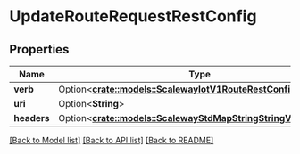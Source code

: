 # UpdateRouteRequestRestConfig

## Properties

Name | Type | Description | Notes
------------ | ------------- | ------------- | -------------
**verb** | Option<[**crate::models::ScalewayIotV1RouteRestConfigHttpVerb**](scaleway.iot.v1.Route.RestConfig.HttpVerb.md)> |  | [optional]
**uri** | Option<**String**> |  | [optional]
**headers** | Option<[**crate::models::ScalewayStdMapStringStringValue**](scaleway.std.MapStringStringValue.md)> |  | [optional]

[[Back to Model list]](../README.md#documentation-for-models) [[Back to API list]](../README.md#documentation-for-api-endpoints) [[Back to README]](../README.md)


